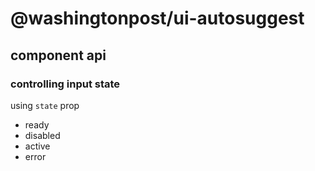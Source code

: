 # @washingtonpost/ui-autosuggest

## component api

### controlling input state

using `state` prop

-   ready
-   disabled
-   active
-   error
